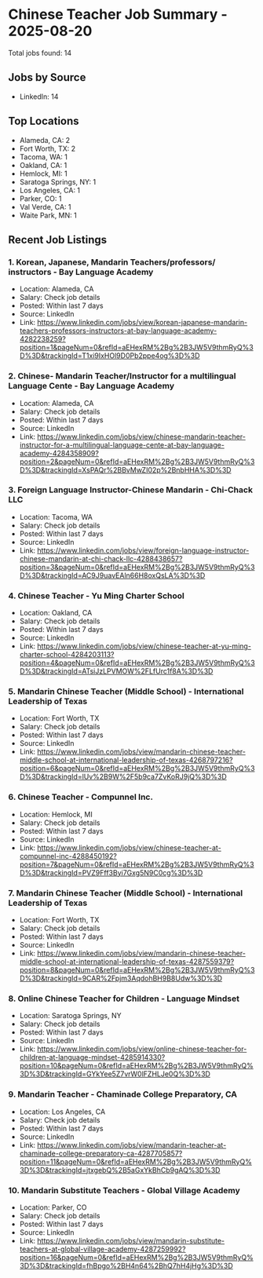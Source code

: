 # Chinese Teacher Job Summary - 2025-08-20

Total jobs found: 14

## Jobs by Source

- LinkedIn: 14

## Top Locations

- Alameda, CA: 2
- Fort Worth, TX: 2
- Tacoma, WA: 1
- Oakland, CA: 1
- Hemlock, MI: 1
- Saratoga Springs, NY: 1
- Los Angeles, CA: 1
- Parker, CO: 1
- Val Verde, CA: 1
- Waite Park, MN: 1

## Recent Job Listings

### 1. Korean, Japanese, Mandarin Teachers/professors/ instructors - Bay Language Academy
- Location: Alameda, CA
- Salary: Check job details
- Posted: Within last 7 days
- Source: LinkedIn
- Link: https://www.linkedin.com/jobs/view/korean-japanese-mandarin-teachers-professors-instructors-at-bay-language-academy-4282238259?position=1&pageNum=0&refId=aEHexRM%2Bg%2B3JW5V9thmRyQ%3D%3D&trackingId=T1xi9IxHOl9D0Pb2ppe4og%3D%3D

### 2. Chinese- Mandarin Teacher/Instructor for a multilingual Language Cente - Bay Language Academy
- Location: Alameda, CA
- Salary: Check job details
- Posted: Within last 7 days
- Source: LinkedIn
- Link: https://www.linkedin.com/jobs/view/chinese-mandarin-teacher-instructor-for-a-multilingual-language-cente-at-bay-language-academy-4284358909?position=2&pageNum=0&refId=aEHexRM%2Bg%2B3JW5V9thmRyQ%3D%3D&trackingId=XsPAQr%2BBvMwZI02p%2BnbHHA%3D%3D

### 3. Foreign Language Instructor-Chinese Mandarin - Chi-Chack LLC
- Location: Tacoma, WA
- Salary: Check job details
- Posted: Within last 7 days
- Source: LinkedIn
- Link: https://www.linkedin.com/jobs/view/foreign-language-instructor-chinese-mandarin-at-chi-chack-llc-4288438657?position=3&pageNum=0&refId=aEHexRM%2Bg%2B3JW5V9thmRyQ%3D%3D&trackingId=AC9J9uavEAln66H8oxQsLA%3D%3D

### 4. Chinese Teacher - Yu Ming Charter School
- Location: Oakland, CA
- Salary: Check job details
- Posted: Within last 7 days
- Source: LinkedIn
- Link: https://www.linkedin.com/jobs/view/chinese-teacher-at-yu-ming-charter-school-4284203113?position=4&pageNum=0&refId=aEHexRM%2Bg%2B3JW5V9thmRyQ%3D%3D&trackingId=ATsiJzLPVMOW%2FLfUrc1f8A%3D%3D

### 5. Mandarin Chinese Teacher (Middle School) - International Leadership of Texas
- Location: Fort Worth, TX
- Salary: Check job details
- Posted: Within last 7 days
- Source: LinkedIn
- Link: https://www.linkedin.com/jobs/view/mandarin-chinese-teacher-middle-school-at-international-leadership-of-texas-4268797216?position=6&pageNum=0&refId=aEHexRM%2Bg%2B3JW5V9thmRyQ%3D%3D&trackingId=lUv%2B9W%2F5b9ca7ZvKoRJ9jQ%3D%3D

### 6. Chinese Teacher - Compunnel Inc.
- Location: Hemlock, MI
- Salary: Check job details
- Posted: Within last 7 days
- Source: LinkedIn
- Link: https://www.linkedin.com/jobs/view/chinese-teacher-at-compunnel-inc-4288450192?position=7&pageNum=0&refId=aEHexRM%2Bg%2B3JW5V9thmRyQ%3D%3D&trackingId=PVZ9Fff3Byi7Gxg5N9C0cg%3D%3D

### 7. Mandarin Chinese Teacher (Middle School) - International Leadership of Texas
- Location: Fort Worth, TX
- Salary: Check job details
- Posted: Within last 7 days
- Source: LinkedIn
- Link: https://www.linkedin.com/jobs/view/mandarin-chinese-teacher-middle-school-at-international-leadership-of-texas-4287559379?position=8&pageNum=0&refId=aEHexRM%2Bg%2B3JW5V9thmRyQ%3D%3D&trackingId=9CAR%2Fpjm3AqdohBH9B8Udw%3D%3D

### 8. Online Chinese Teacher for Children - Language Mindset
- Location: Saratoga Springs, NY
- Salary: Check job details
- Posted: Within last 7 days
- Source: LinkedIn
- Link: https://www.linkedin.com/jobs/view/online-chinese-teacher-for-children-at-language-mindset-4285914330?position=10&pageNum=0&refId=aEHexRM%2Bg%2B3JW5V9thmRyQ%3D%3D&trackingId=GYkYee5Z7vrW0lFZHLJe0Q%3D%3D

### 9. Mandarin Teacher - Chaminade College Preparatory, CA
- Location: Los Angeles, CA
- Salary: Check job details
- Posted: Within last 7 days
- Source: LinkedIn
- Link: https://www.linkedin.com/jobs/view/mandarin-teacher-at-chaminade-college-preparatory-ca-4287705857?position=11&pageNum=0&refId=aEHexRM%2Bg%2B3JW5V9thmRyQ%3D%3D&trackingId=jtxgebQ%2B5aGxYkBhCb9gAQ%3D%3D

### 10. Mandarin Substitute Teachers - Global Village Academy
- Location: Parker, CO
- Salary: Check job details
- Posted: Within last 7 days
- Source: LinkedIn
- Link: https://www.linkedin.com/jobs/view/mandarin-substitute-teachers-at-global-village-academy-4287259992?position=16&pageNum=0&refId=aEHexRM%2Bg%2B3JW5V9thmRyQ%3D%3D&trackingId=fhBpgo%2BH4n64%2BhQ7hH4jHg%3D%3D

